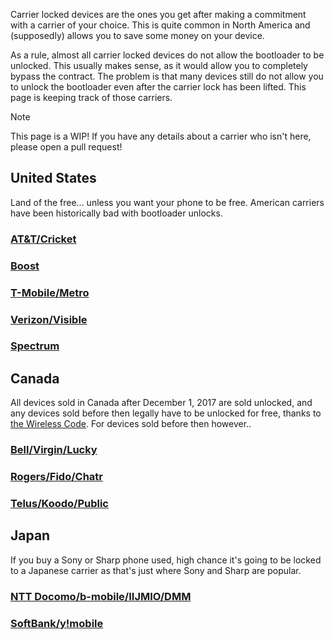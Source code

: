 Carrier locked devices are the ones you get after making a commitment with a carrier of your choice. This is quite common in North America and (supposedly) allows you to save some money on your device.

As a rule, almost all carrier locked devices do not allow the bootloader to be unlocked. This usually makes sense, as it would allow you to completely bypass the contract. The problem is that many devices still do not allow you to unlock the bootloader even after the carrier lock has been lifted. This page is keeping track of those carriers.

> [!NOTE]
> This page is a WIP! If you have any details about a carrier who isn't here, please open a pull request!

## United States
Land of the free... unless you want your phone to be free. American carriers have been historically bad with bootloader unlocks.

### [AT&T/Cricket](./brands/att/README.md)

### [Boost](./brands/boost/README.md)

### [T-Mobile/Metro](./brands/tmobile/README.md)

### [Verizon/Visible](./brands/verizon/README.md)

### [Spectrum](./brands/spectrum/README.md)

## Canada
All devices sold in Canada after December 1, 2017 are sold unlocked, and any devices sold before then legally have to be unlocked for free, thanks to [the Wireless Code](https://crtc.gc.ca/eng/archive/2017/2017-200.htm). For devices sold before then however..

### [Bell/Virgin/Lucky](./brands/bell/README.md)

### [Rogers/Fido/Chatr](./brands/rogers/README.md)

### [Telus/Koodo/Public](./brands/telus/README.md)

## Japan
If you buy a Sony or Sharp phone used, high chance it's going to be locked to a Japanese carrier as that's just where Sony and Sharp are popular.

### [NTT Docomo/b-mobile/IIJMIO/DMM](./brands/nttdocomo/README.md)

### [SoftBank/y!mobile](./brands/softbank/README.md)
